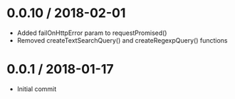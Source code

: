 0.0.10 / 2018-02-01
===================
- Added failOnHttpError param to requestPromised()
- Removed createTextSearchQuery() and createRegexpQuery() functions

0.0.1 / 2018-01-17
==================
- Initial commit
